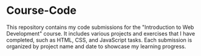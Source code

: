 # Course-Code
This repository contains my code submissions for the "Introduction to Web Development" course. It includes various projects and exercises that I have completed, such as HTML, CSS, and JavaScript tasks. Each submission is organized by project name and date to showcase my learning progress.

